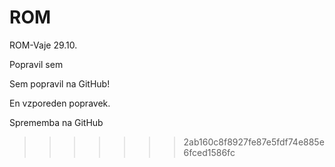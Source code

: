 # ROM
ROM-Vaje 29.10.

Popravil sem

Sem popravil na GitHub!


En vzporeden popravek.

Sprememba na GitHub
>>>>>>> 2ab160c8f8927fe87e5fdf74e885e6fced1586fc
